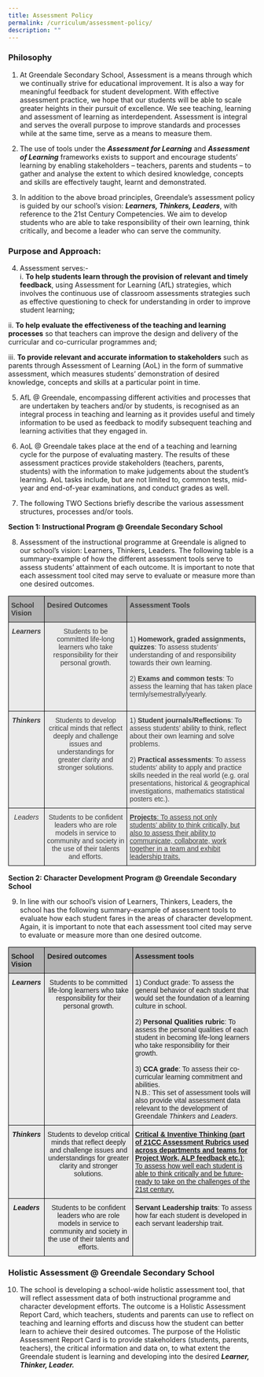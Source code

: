 ```yaml
---
title: Assessment Policy
permalink: /curriculum/assessment-policy/
description: ""
---
```



### Philosophy

1. At Greendale Secondary School, Assessment is a means through which we continually strive for educational improvement. It is also a way for meaningful feedback for student development. With effective assessment practice, we hope that our students will be able to scale greater heights in their pursuit of excellence. We see teaching, learning and assessment of learning as interdependent. Assessment is integral and serves the overall purpose to improve standards and processes while at the same time, serve as a means to measure them.

2. The use of tools under the _**Assessment for Learning**_ and _**Assessment of Learning**_ frameworks exists to support and encourage students’ learning by enabling stakeholders – teachers, parents and students – to gather and analyse the extent to which desired knowledge, concepts and skills are effectively taught, learnt and demonstrated.

3. In addition to the above broad principles, Greendale’s assessment policy is guided by our school’s vision: _**Learners, Thinkers, Leaders**_, with reference to the 21st Century Competencies. We aim to develop students who are able to take responsibility of their own learning, think critically, and become a leader who can serve the community.

### Purpose and Approach:

4. Assessment serves:-  <br>
i. **To help students learn through the provision of relevant and timely feedback**, using Assessment for Learning (AfL) strategies, which involves the continuous use of classroom assessments strategies such as effective questioning to check for understanding in order to improve student learning;

ii. **To help evaluate the effectiveness of the teaching and learning processes** so that teachers can improve the design and delivery of the curricular and co-curricular programmes and;

iii. **To provide relevant and accurate information to stakeholders** such as parents through Assessment of Learning (AoL) in the form of summative assessment, which measures students’ demonstration of desired knowledge, concepts and skills at a particular point in time.

5. AfL @ Greendale, encompassing different activities and processes that are undertaken by teachers and/or by students, is recognised as an integral process in teaching and learning as it provides useful and timely information to be used as feedback to modify subsequent teaching and learning activities that they engaged in.

6. AoL @ Greendale takes place at the end of a teaching and learning cycle for the purpose of evaluating mastery. The results of these assessment practices provide stakeholders (teachers, parents, students) with the information to make judgements about the student’s learning. AoL tasks include, but are not limited to, common tests, mid-year and end-of-year examinations, and conduct grades as well.

7. The following TWO Sections briefly describe the various assessment structures, processes and/or tools.

**Section 1: Instructional Program @ Greendale Secondary School**

8. Assessment of the instructional programme at Greendale is aligned to our school’s vision: Learners, Thinkers, Leaders. The following table is a summary-example of how the different assessment tools serve to assess students’ attainment of each outcome. It is important to note that each assessment tool cited may serve to evaluate or measure more than one desired outcomes.

<style type="text/css">
.tg  {border-collapse:collapse;border-spacing:0;}
.tg td{border-color:black;border-style:solid;border-width:1px;font-family:Arial, sans-serif;font-size:14px;
  overflow:hidden;padding:10px 5px;word-break:normal;}
.tg th{border-color:black;border-style:solid;border-width:1px;font-family:Arial, sans-serif;font-size:14px;
  font-weight:normal;overflow:hidden;padding:10px 5px;word-break:normal;}
.tg .tg-z9e4{background-color:#EAEAEA;color:#3A3A3A;text-align:left;text-decoration:underline;vertical-align:top}
.tg .tg-d8zo{background-color:#EAEAEA;color:#3A3A3A;text-align:center;vertical-align:top}
.tg .tg-qpth{background-color:#B0B0B0;color:#3A3A3A;font-weight:bold;text-align:left;vertical-align:top}
.tg .tg-5tz2{background-color:#EAEAEA;color:#3A3A3A;font-style:italic;font-weight:bold;text-align:center;vertical-align:top}
.tg .tg-0ium{background-color:#EAEAEA;color:#3A3A3A;text-align:left;vertical-align:top}
</style>
<table class="tg">
<thead>
  <tr>
    <th class="tg-qpth"><span style="font-weight:inherit;font-style:inherit">School Vision</span></th>
    <th class="tg-qpth"><span style="font-weight:inherit;font-style:inherit">Desired Outcomes</span></th>
    <th class="tg-qpth"><span style="font-weight:inherit;font-style:inherit">Assessment Tools</span></th>
  </tr>
</thead>
<tbody>
  <tr>
    <td class="tg-5tz2"><span style="font-weight:inherit;font-style:inherit">Learners</span></td>
    <td class="tg-d8zo"><span style="font-weight:inherit;font-style:inherit">Students to be committed life-long learners who take responsibility for their personal growth.</span><br></td>
    <td class="tg-0ium"><span style="font-weight:inherit;font-style:inherit"> </span><br><span style="font-weight:inherit;font-style:inherit">1)  </span> <span style="font-weight:700">Homework, graded assignments, quizzes</span><span style="font-weight:inherit;font-style:inherit">: To assess students’ understanding of and responsibility towards their own learning.</span><br><span style="font-weight:inherit;font-style:inherit"> </span><br><span style="font-weight:inherit;font-style:inherit">2)   </span> <span style="font-weight:700">Exams and common tests</span><span style="font-weight:inherit;font-style:inherit">: To assess the learning that has taken place termly/semestrally/yearly.</span><br><span style="font-weight:inherit;font-style:inherit"> </span><br><span style="font-weight:inherit;font-style:inherit"> </span></td>
  </tr>
  <tr>
    <td class="tg-5tz2"><span style="font-weight:inherit;font-style:inherit">Thinkers</span></td>
    <td class="tg-d8zo"><span style="font-weight:inherit;font-style:inherit">Students to develop critical minds that reflect deeply and challenge issues and understandings for greater clarity and stronger solutions.</span></td>
    <td class="tg-0ium"><span style="font-weight:inherit;font-style:inherit">1)   </span><span style="font-weight:700">Student journals/Reflections</span><span style="font-weight:inherit;font-style:inherit">: To assess students’ ability to think, reflect about their own learning and solve problems.</span><br><br><span style="font-weight:inherit;font-style:inherit;background-color:#EAEAEA">2)   </span> <span style="font-weight:700">Practical assessments</span><span style="font-weight:inherit;font-style:inherit;background-color:#EAEAEA">: To assess students’ ability to apply and practice skills needed in the real world (e.g. oral presentations, historical &amp; geographical investigations, mathematics statistical posters etc.).</span></td>
  </tr>
  <tr>
    <td class="tg-d8zo"><span style="font-weight:inherit;font-style:inherit"> </span><span style="font-style:italic">Leaders</span></td>
    <td class="tg-d8zo"><span style="font-weight:inherit;font-style:inherit">Students to be confident leaders who are role models in service to community and society in the use of their talents and efforts.</span></td>
    <td class="tg-z9e4"><span style="font-weight:700">Projects</span><span style="font-weight:inherit;font-style:inherit">: To assess not only</span><br><span style="font-weight:inherit;font-style:inherit">students’ ability to think critically, but also to assess their ability to communicate, collaborate, work together in a team and exhibit leadership traits.</span></td>
  </tr>
</tbody>
</table>

**Section 2: Character Development Program @ Greendale Secondary School**

9. In line with our school’s vision of Learners, Thinkers, Leaders, the school has the following summary-example of assessment tools to evaluate how each student fares in the areas of character development. Again, it is important to note that each assessment tool cited may serve to evaluate or measure more than one desired outcome.

<style type="text/css">
.tg  {border-collapse:collapse;border-spacing:0;}
.tg td{border-color:black;border-style:solid;border-width:1px;font-family:Arial, sans-serif;font-size:14px;
  overflow:hidden;padding:10px 5px;word-break:normal;}
.tg th{border-color:black;border-style:solid;border-width:1px;font-family:Arial, sans-serif;font-size:14px;
  font-weight:normal;overflow:hidden;padding:10px 5px;word-break:normal;}
.tg .tg-b6pe{background-color:#EAEAEA;text-align:center;vertical-align:top}
.tg .tg-nvmp{background-color:#EAEAEA;font-weight:bold;text-align:center;vertical-align:top}
.tg .tg-kveo{background-color:#EAEAEA;text-align:left;vertical-align:top}
.tg .tg-in3t{background-color:#B0B0B0;font-weight:bold;text-align:left;vertical-align:top}
.tg .tg-zamo{background-color:#EAEAEA;font-style:italic;font-weight:bold;text-align:center;vertical-align:top}
.tg .tg-qhty{background-color:#EAEAEA;text-align:left;text-decoration:underline;vertical-align:top}
</style>
<table class="tg">
<thead>
  <tr>
    <th class="tg-in3t"><span style="font-weight:inherit;font-style:inherit">School Vision</span></th>
    <th class="tg-in3t"><span style="font-weight:inherit;font-style:inherit">Desired outcomes</span></th>
    <th class="tg-in3t"><span style="font-weight:inherit;font-style:inherit">Assessment tools</span></th>
  </tr>
</thead>
<tbody>
  <tr>
    <td class="tg-zamo"><span style="font-weight:inherit;font-style:inherit">Learners</span></td>
    <td class="tg-b6pe"><span style="font-weight:inherit;font-style:inherit">Students to be committed life-long learners who take responsibility for their personal growth.</span><br></td>
    <td class="tg-kveo"><span style="font-weight:inherit;font-style:inherit">1)</span> Conduct grade<span style="font-weight:inherit;font-style:inherit">: To assess the general behavior of each student that would set the foundation of a learning culture in school.</span><br><br><span style="font-weight:inherit;font-style:inherit;background-color:#EAEAEA">2)</span> <span style="font-weight:700">Personal Qualities rubric</span><span style="font-weight:inherit;font-style:inherit">:</span> <span style="font-weight:inherit;font-style:inherit;background-color:#EAEAEA">To assess the personal qualities of each student in becoming life-long learners who take responsibility for their growth.</span><br><br><span style="font-weight:inherit;font-style:inherit">3)</span> <span style="font-weight:700">CCA grade</span><span style="font-weight:inherit;font-style:inherit">:</span> <span style="font-weight:inherit;font-style:inherit">To assess their co-curricular learning commitment and abilities.</span><br><span style="font-weight:inherit;font-style:inherit">N.B.: This set of assessment tools will also provide vital assessment data relevant to the development of Greendale</span> <span style="font-style:italic">Thinkers</span> <span style="font-weight:inherit;font-style:inherit">and</span> <span style="font-style:italic">Leaders</span><span style="font-weight:inherit;font-style:inherit">.</span></td>
  </tr>
  <tr>
    <td class="tg-zamo"><span style="font-weight:inherit;font-style:inherit">Thinkers</span></td>
    <td class="tg-b6pe"><span style="font-weight:inherit;font-style:inherit">Students to develop critical minds that reflect deeply and challenge issues and understandings for greater clarity and stronger solutions.</span><br></td>
    <td class="tg-qhty"><span style="font-weight:700">Critical &amp; Inventive Thinking (part of 21CC Assessment Rubrics used across departments and teams for Project Work, ALP feedback etc.)</span><span style="font-weight:inherit;font-style:inherit">: To assess how well each student is able to think critically and be future-ready to take on the challenges of the 21st century.</span></td>
  </tr>
  <tr>
    <td class="tg-nvmp"><span style="font-weight:inherit;font-style:inherit"> </span><span style="font-style:italic">Leaders</span></td>
    <td class="tg-b6pe"><span style="font-weight:inherit;font-style:inherit"> Students to be confident leaders who are role models in service to community and society in the use of their talents and efforts.</span></td>
    <td class="tg-kveo"><span style="font-weight:700">Servant Leadership traits</span><span style="font-weight:inherit;font-style:inherit">: To assess how far each student is developed in each servant leadership trait.</span></td>
  </tr>
</tbody>
</table>

### Holistic Assessment @ Greendale Secondary School

10. The school is developing a school-wide holistic assessment tool, that will reflect assessment data of both instructional programme and character development efforts. The outcome is a Holistic Assessment Report Card, which teachers, students and parents can use to reflect on teaching and learning efforts and discuss how the student can better learn to achieve their desired outcomes. The purpose of the Holistic Assessment Report Card is to provide stakeholders (students, parents, teachers), the critical information and data on, to what extent the Greendale student is learning and developing into the desired **_Learner, Thinker, Leader._**